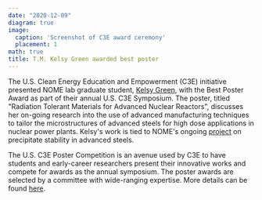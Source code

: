 ```yaml
---
date: "2020-12-09"
diagram: true
image:
  caption: 'Screenshot of C3E award ceremony'
  placement: 1
math: true
title: T.M. Kelsy Green awarded best poster
---
```


The U.S. Clean Energy Education and Empowerment (C3E) initiative presented NOME lab graduate student, <a href="../../authors/tmk-green">Kelsy Green</a>, with the Best Poster Award as part of their annual U.S. C3E Symposium. The poster, titled "Radiation Tolerant Materials for Advanced Nuclear Reactors", discusses her on-going research into the use of advanced manufacturing techniques to tailor the microstructures of advanced steels for high dose applications in nuclear power plants. Kelsy's work is tied to NOME's ongoing <a href="../../project/eca/">project</a> on precipitate stability in advanced steels.  

The U.S. C3E Poster Competition is an avenue used by C3E to have students and early-career researchers present their innovative works and compete for awards as the annual symposium. The poster awards are selected by a committee with wide-ranging expertise. More details can be found <a href="https://www.c3eawards.org/posters">here</a>. 
